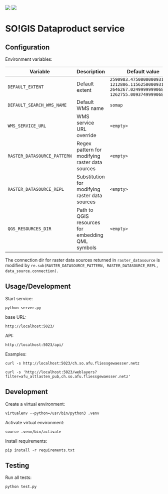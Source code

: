 [![](https://github.com/qwc-services/sogis-dataproduct-service/workflows/build/badge.svg)](https://hub.docker.com/repository/docker/sourcepole/sogis-dataproduct-service)
[![](https://img.shields.io/docker/pulls/sourcepole/sogis-dataproduct-service)](https://hub.docker.com/repository/docker/sourcepole/sogis-dataproduct-service)

SO!GIS Dataproduct service
==========================


Configuration
-------------

Environment variables:

| Variable                    | Description                                       | Default value                |
|-----------------------------|---------------------------------------------------|------------------------------|
| `DEFAULT_EXTENT`            | Default extent                                    | `2590983.47500000009313226, 1212806.11562500009313226, 2646267.02499999990686774, 1262755.00937499990686774` |
| `DEFAULT_SEARCH_WMS_NAME`   | Default WMS name                                  | `somap`                      |
| `WMS_SERVICE_URL`           | WMS service URL override                          | `<empty>`                    |
| `RASTER_DATASOURCE_PATTERN` | Regex pattern for modifying raster data sources   | `<empty>`                    |
| `RASTER_DATASOURCE_REPL`    | Substitution for modifying raster data sources    | `<empty>`                    |
| `QGS_RESOURCES_DIR`         | Path to QGIS resources for embedding QML symbols  | `<empty>`                    |

The connection dir for raster data sources returned in `raster_datasource` is modified by `re.sub(RASTER_DATASOURCE_PATTERN, RASTER_DATASOURCE_REPL, data_source.connection)`.


Usage/Development
-----------------

Start service:

    python server.py

base URL:

    http://localhost:5023/

API:

    http://localhost:5023/api/

Examples:

    curl -s http://localhost:5023/ch.so.afu.fliessgewaesser.netz

    curl -s 'http://localhost:5023/weblayers?filter=afu_altlasten_pub,ch.so.afu.fliessgewaesser.netz'


Development
-----------

Create a virtual environment:

    virtualenv --python=/usr/bin/python3 .venv

Activate virtual environment:

    source .venv/bin/activate

Install requirements:

    pip install -r requirements.txt


Testing
-------

Run all tests:

    python test.py
